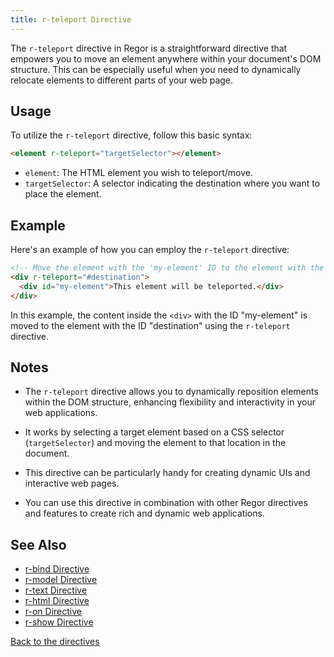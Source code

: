 ```yaml
---
title: r-teleport Directive
---
```



The `r-teleport` directive in Regor is a straightforward directive that empowers you to move an element anywhere within your document's DOM structure. This can be especially useful when you need to dynamically relocate elements to different parts of your web page.

## Usage

To utilize the `r-teleport` directive, follow this basic syntax:

```html
<element r-teleport="targetSelector"></element>
```

- `element`: The HTML element you wish to teleport/move.
- `targetSelector`: A selector indicating the destination where you want to place the element.

## Example

Here's an example of how you can employ the `r-teleport` directive:

```html
<!-- Move the element with the 'my-element' ID to the element with the 'destination' ID -->
<div r-teleport="#destination">
  <div id="my-element">This element will be teleported.</div>
</div>
```

In this example, the content inside the `<div>` with the ID "my-element" is moved to the element with the ID "destination" using the `r-teleport` directive.

## Notes

- The `r-teleport` directive allows you to dynamically reposition elements within the DOM structure, enhancing flexibility and interactivity in your web applications.

- It works by selecting a target element based on a CSS selector (`targetSelector`) and moving the element to that location in the document.

- This directive can be particularly handy for creating dynamic UIs and interactive web pages.

- You can use this directive in combination with other Regor directives and features to create rich and dynamic web applications.

## See Also

- [r-bind Directive](r-bind.md)
- [r-model Directive](r-model.md)
- [r-text Directive](r-text.md)
- [r-html Directive](r-html.md)
- [r-on Directive](r-on.md)
- [r-show Directive](r-show.md)

[Back to the directives](directives.md)
